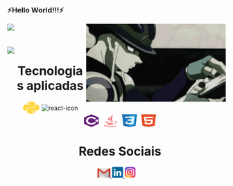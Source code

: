 ### ⚡Hello World!!!⚡

<div>
  <img  height="180em" src="https://github-readme-stats.vercel.app/api?username=Guilherme-W8&show_icons=true&theme=radical&include_all_commits=true&count_private=true"/>
  <img align="right" height="180em" alt="coding-time" src="meruem.gif">
</div>
<br>

<div  align="center"> 
  <div style="display: inline_block"><br>
    <img align="left" height="250" src="https://github-readme-stats.vercel.app/api/top-langs/?username=Guilherme-W8&layout=compact&langs_count=16&theme=radical"/>
    <h1 align="center">Tecnologias aplicadas </h1>
    <img align="center" height="30" width="40" alt="js-icon"  src="https://raw.githubusercontent.com/devicons/devicon/master/icons/python/python-plain.svg">
    <img align="center" height="30" width="40" alt="react-icon" src="https://raw.githubusercontent.com/jmnote/z-icons/master/svg/cpp.svg">
    <img align="center" height="30" width="40" alt="html-icon" src="https://raw.githubusercontent.com/devicons/devicon/master/icons/csharp/csharp-plain.svg">
    <img align="center" height="30" width="40" alt="c-icon" src="https://raw.githubusercontent.com/devicons/devicon/master/icons/java/java-plain.svg">
    <img align="center" height="30" width="40" alt="css-icon" src="https://raw.githubusercontent.com/devicons/devicon/master/icons/css3/css3-original.svg">
    <img align="center" height="30" width="40" alt="css-icon" src="https://raw.githubusercontent.com/devicons/devicon/master/icons/html5/html5-plain.svg">
   </div>
    
  
  <h1 align="center">Redes Sociais</h1>
    <a href = "mailto: gtavares739@gmail.com">
      <img width="30" src="gmail.svg">
    </a>
    <a href = "https://www.linkedin.com/in/guilherme-correia-002a92231/">
      <img width="25" src="linkedin.svg">
    </a>
    <a href = "https://www.instagram.com/gui_correia33/">
      <img width="25" src="instagram.png">
    </a>
</div>
